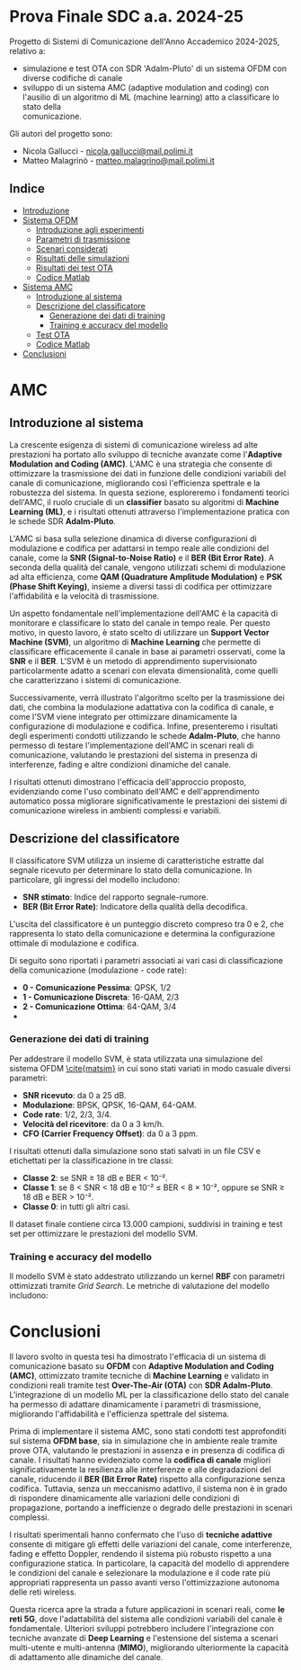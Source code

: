 # Prova Finale SDC a.a. 2024-25
Progetto di Sistemi di Comunicazione dell'Anno Accademico 2024-2025, relativo a:
- simulazione e test OTA con SDR 'Adalm-Pluto' di un sistema OFDM con diverse codifiche di canale
- sviluppo di un sistema AMC (adaptive modulation and coding) con l'ausilio di un algoritmo di ML (machine learning) atto a classificare lo stato della     
  comunicazione.
  
Gli autori del progetto sono:
- Nicola Gallucci - nicola.gallucci@mail.polimi.it
- Matteo Malagrinò - matteo.malagrino@mail.polimi.it

## Indice
- [Introduzione](#introduzione)
- [Sistema OFDM](#sistema-ofdm)
  - [Introduzione agli esperimenti](introduzione-agli-esperimenti)
  - [Parametri di trasmissione](#parametri-di-trasmissione)
  - [Scenari considerati](#scenari-considerati)
  - [Risultati delle simulazioni](#risultati-delle-simulazioni)
  - [Risultati dei test OTA](risultati-dei-test-ota)
  - [Codice Matlab](codice-matlab-ofdm)
- [Sistema AMC](#amc)
  - [Introduzione al sistema](#introduzione-al-sistema)
  - [Descrizione del classificatore](#descrizione-del-classificatore)
    - [Generazione dei dati di training](#dati-di-training)
    - [Training e accuracy del modello](#training-e-accuracy-del-modello)
  - [Test OTA](#test-ota)
  - [Codice Matlab](#codice-matlab-amc)   
- [Conclusioni](#conclusioni)


# AMC

## Introduzione al sistema

La crescente esigenza di sistemi di comunicazione wireless ad alte prestazioni ha portato allo sviluppo di tecniche avanzate come l'**Adaptive Modulation and Coding (AMC)**. L'AMC è una strategia che consente di ottimizzare la trasmissione dei dati in funzione delle condizioni variabili del canale di comunicazione, migliorando così l'efficienza spettrale e la robustezza del sistema. In questa sezione, esploreremo i fondamenti teorici dell'AMC, il ruolo cruciale di un **classifier** basato su algoritmi di **Machine Learning (ML)**, e i risultati ottenuti attraverso l'implementazione pratica con le schede SDR **Adalm-Pluto**.

L'AMC si basa sulla selezione dinamica di diverse configurazioni di modulazione e codifica per adattarsi in tempo reale alle condizioni del canale, come la **SNR (Signal-to-Noise Ratio)** e il **BER (Bit Error Rate)**. A seconda della qualità del canale, vengono utilizzati schemi di modulazione ad alta efficienza, come **QAM (Quadrature Amplitude Modulation)** e **PSK (Phase Shift Keying)**, insieme a diversi tassi di codifica per ottimizzare l'affidabilità e la velocità di trasmissione.

Un aspetto fondamentale nell'implementazione dell'AMC è la capacità di monitorare e classificare lo stato del canale in tempo reale. Per questo motivo, in questo lavoro, è stato scelto di utilizzare un **Support Vector Machine (SVM)**, un algoritmo di **Machine Learning** che permette di classificare efficacemente il canale in base ai parametri osservati, come la **SNR** e il **BER**. L'SVM è un metodo di apprendimento supervisionato particolarmente adatto a scenari con elevata dimensionalità, come quelli che caratterizzano i sistemi di comunicazione.

Successivamente, verrà illustrato l'algoritmo scelto per la trasmissione dei dati, che combina la modulazione adattativa con la codifica di canale, e come l'SVM viene integrato per ottimizzare dinamicamente la configurazione di modulazione e codifica. Infine, presenteremo i risultati degli esperimenti condotti utilizzando le schede **Adalm-Pluto**, che hanno permesso di testare l'implementazione dell'AMC in scenari reali di comunicazione, valutando le prestazioni del sistema in presenza di interferenze, fading e altre condizioni dinamiche del canale.

I risultati ottenuti dimostrano l'efficacia dell'approccio proposto, evidenziando come l'uso combinato dell'AMC e dell'apprendimento automatico possa migliorare significativamente le prestazioni dei sistemi di comunicazione wireless in ambienti complessi e variabili.

## Descrizione del classificatore
Il classificatore SVM utilizza un insieme di caratteristiche estratte dal segnale ricevuto per determinare lo stato della comunicazione. In particolare, gli ingressi del modello includono:

- **SNR stimato**: Indice del rapporto segnale-rumore.
- **BER (Bit Error Rate)**: Indicatore della qualità della decodifica.

L'uscita del classificatore è un punteggio discreto compreso tra 0 e 2, che rappresenta lo stato della comunicazione e determina la configurazione ottimale di modulazione e codifica.

Di seguito sono riportati i parametri associati ai vari casi di classificazione della comunicazione (modulazione - code rate):

- **0 - Comunicazione Pessima**: QPSK, 1/2
- **1 - Comunicazione Discreta**: 16-QAM, 2/3
- **2 - Comunicazione Ottima**: 64-QAM, 3/4
- 
### Generazione dei dati di training
Per addestrare il modello SVM, è stata utilizzata una simulazione del sistema OFDM [\cite{matsim}](#) in cui sono stati variati in modo casuale diversi parametri:

- **SNR ricevuto**: da 0 a 25 dB.
- **Modulazione**: BPSK, QPSK, 16-QAM, 64-QAM.
- **Code rate**: 1/2, 2/3, 3/4.
- **Velocità del ricevitore**: da 0 a 3 km/h.
- **CFO (Carrier Frequency Offset)**: da 0 a 3 ppm.

I risultati ottenuti dalla simulazione sono stati salvati in un file CSV e etichettati per la classificazione in tre classi:

- **Classe 2**: se SNR ≥ 18 dB e BER < 10⁻².
- **Classe 1**: se 8 < SNR < 18 dB e 10⁻² ≤ BER < 8 × 10⁻², oppure se SNR ≥ 18 dB e BER > 10⁻².
- **Classe 0**: in tutti gli altri casi.

Il dataset finale contiene circa 13.000 campioni, suddivisi in training e test set per ottimizzare le prestazioni del modello SVM.
### Training e accuracy del modello
Il modello SVM è stato addestrato utilizzando un kernel **RBF** con parametri ottimizzati tramite *Grid Search*. Le metriche di valutazione del modello includono:



# Conclusioni

Il lavoro svolto in questa tesi ha dimostrato l'efficacia di un sistema di comunicazione basato su **OFDM** con **Adaptive Modulation and Coding (AMC)**, ottimizzato tramite tecniche di **Machine Learning** e validato in condizioni reali tramite test **Over-The-Air (OTA)** con **SDR Adalm-Pluto**. L'integrazione di un modello ML per la classificazione dello stato del canale ha permesso di adattare dinamicamente i parametri di trasmissione, migliorando l'affidabilità e l'efficienza spettrale del sistema.

Prima di implementare il sistema AMC, sono stati condotti test approfonditi sul sistema **OFDM base**, sia in simulazione che in ambiente reale tramite prove OTA, valutando le prestazioni in assenza e in presenza di codifica di canale. I risultati hanno evidenziato come la **codifica di canale** migliori significativamente la resilienza alle interferenze e alle degradazioni del canale, riducendo il **BER (Bit Error Rate)** rispetto alla configurazione senza codifica. Tuttavia, senza un meccanismo adattivo, il sistema non è in grado di rispondere dinamicamente alle variazioni delle condizioni di propagazione, portando a inefficienze o degrado delle prestazioni in scenari complessi.

I risultati sperimentali hanno confermato che l'uso di **tecniche adattive** consente di mitigare gli effetti delle variazioni del canale, come interferenze, fading e effetto Doppler, rendendo il sistema più robusto rispetto a una configurazione statica. In particolare, la capacità del modello di apprendere le condizioni del canale e selezionare la modulazione e il code rate più appropriati rappresenta un passo avanti verso l'ottimizzazione autonoma delle reti wireless.

Questa ricerca apre la strada a future applicazioni in scenari reali, come **le reti 5G**, dove l'adattabilità del sistema alle condizioni variabili del canale è fondamentale. Ulteriori sviluppi potrebbero includere l'integrazione con tecniche avanzate di **Deep Learning** e l'estensione del sistema a scenari multi-utente e multi-antenna (**MIMO**), migliorando ulteriormente la capacità di adattamento alle dinamiche del canale.

  

